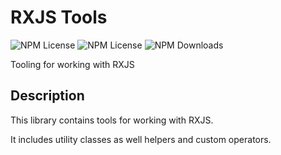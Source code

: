 # RXJS Tools

![NPM License](https://img.shields.io/npm/v/@juulsgaard/rxjs-tools)
![NPM License](https://img.shields.io/npm/l/@juulsgaard/rxjs-tools)
![NPM Downloads](https://img.shields.io/npm/dw/@juulsgaard/rxjs-tools)

Tooling for working with RXJS

## Description

This library contains tools for working with RXJS.

It includes utility classes as well helpers and custom operators.
